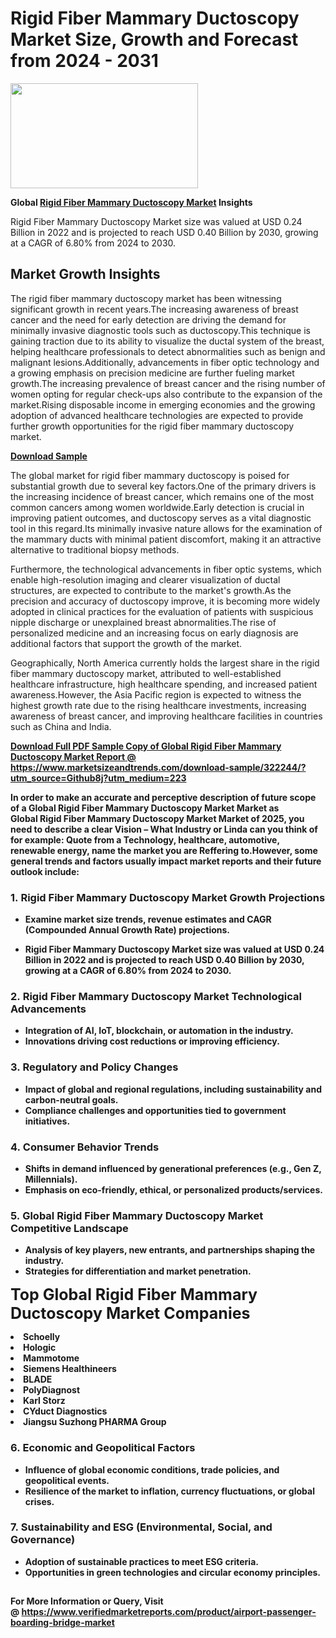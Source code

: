 <H1>Rigid Fiber Mammary Ductoscopy Market Size, Growth and Forecast from 2024 - 2031</H1><img class="aligncenter size-medium wp-image-584254" src="https://thirdeyenews.in/wp-content/uploads/2024/09/Global-Market-Research-300x168.jpeg" alt="" width="300" height="168" /><p><strong>Global&nbsp;<a href="https://www.marketsizeandtrends.com/download-sample/322244/?utm_source=Github8j?utm_medium=223">Rigid Fiber Mammary Ductoscopy Market</a> Insights</strong></p><p>Rigid Fiber Mammary Ductoscopy Market size was valued at USD 0.24 Billion in 2022 and is projected to reach USD 0.40 Billion by 2030, growing at a CAGR of 6.80% from 2024 to 2030.</p><p><h2>Market Growth Insights</h2> <p>The rigid fiber mammary ductoscopy market has been witnessing significant growth in recent years.The increasing awareness of breast cancer and the need for early detection are driving the demand for minimally invasive diagnostic tools such as ductoscopy.This technique is gaining traction due to its ability to visualize the ductal system of the breast, helping healthcare professionals to detect abnormalities such as benign and malignant lesions.Additionally, advancements in fiber optic technology and a growing emphasis on precision medicine are further fueling market growth.The increasing prevalence of breast cancer and the rising number of women opting for regular check-ups also contribute to the expansion of the market.Rising disposable income in emerging economies and the growing adoption of advanced healthcare technologies are expected to provide further growth opportunities for the rigid fiber mammary ductoscopy market.</p> <p><strong><a href="#">Download Sample</a></strong></p> <p>The global market for rigid fiber mammary ductoscopy is poised for substantial growth due to several key factors.One of the primary drivers is the increasing incidence of breast cancer, which remains one of the most common cancers among women worldwide.Early detection is crucial in improving patient outcomes, and ductoscopy serves as a vital diagnostic tool in this regard.Its minimally invasive nature allows for the examination of the mammary ducts with minimal patient discomfort, making it an attractive alternative to traditional biopsy methods.</p> <p>Furthermore, the technological advancements in fiber optic systems, which enable high-resolution imaging and clearer visualization of ductal structures, are expected to contribute to the market's growth.As the precision and accuracy of ductoscopy improve, it is becoming more widely adopted in clinical practices for the evaluation of patients with suspicious nipple discharge or unexplained breast abnormalities.The rise of personalized medicine and an increasing focus on early diagnosis are additional factors that support the growth of the market.</p> <p>Geographically, North America currently holds the largest share in the rigid fiber mammary ductoscopy market, attributed to well-established healthcare infrastructure, high healthcare spending, and increased patient awareness.However, the Asia Pacific region is expected to witness the highest growth rate due to the rising healthcare investments, increasing awareness of breast cancer, and improving healthcare facilities in countries such as China and India.</p> <p><strong><a href="#"></p><p><span class=""><strong>Download Full PDF Sample Copy of Global Rigid Fiber Mammary Ductoscopy Market Report</strong> @ <a href="https://www.marketsizeandtrends.com/download-sample/322244/?utm_source=Github8j?utm_medium=223" target="_blank">https://www.marketsizeandtrends.com/download-sample/322244/?utm_source=Github8j?utm_medium=223</a></span></p><p>In order to make an accurate and perceptive description of future scope of a Global&nbsp;Rigid Fiber Mammary Ductoscopy Market Market as Global&nbsp;Rigid Fiber Mammary Ductoscopy Market Market of 2025, you need to describe a clear Vision &ndash; What Industry or Linda can you think of for example: Quote from a Technology, healthcare, automotive, renewable energy, name the market you are Reffering to.However, some general trends and factors usually impact market reports and their future outlook include:</p><h3>1.&nbsp;<strong>Rigid Fiber Mammary Ductoscopy Market Growth Projections</strong></h3><ul><li>Examine market size trends, revenue estimates and CAGR (Compounded Annual Growth Rate) projections.</li><li><p>Rigid Fiber Mammary Ductoscopy Market size was valued at USD 0.24 Billion in 2022 and is projected to reach USD 0.40 Billion by 2030, growing at a CAGR of 6.80% from 2024 to 2030.</p></li></ul><h3>2.&nbsp;<strong>Rigid Fiber Mammary Ductoscopy Market Technological Advancements</strong></h3><ul><li>Integration of AI, IoT, blockchain, or automation in the industry.</li><li>Innovations driving cost reductions or improving efficiency.</li></ul><h3>3.&nbsp;<strong>Regulatory and Policy Changes</strong></h3><ul><li>Impact of global and regional regulations, including sustainability and carbon-neutral goals.</li><li>Compliance challenges and opportunities tied to government initiatives.</li></ul><h3>4.&nbsp;<strong>Consumer Behavior Trends</strong></h3><ul><li>Shifts in demand influenced by generational preferences (e.g., Gen Z, Millennials).</li><li>Emphasis on eco-friendly, ethical, or personalized products/services.</li></ul><h3>5.&nbsp;<strong>Global Rigid Fiber Mammary Ductoscopy Market Competitive Landscape</strong></h3><ul><li>Analysis of key players, new entrants, and partnerships shaping the industry.</li><li>Strategies for differentiation and market penetration.</li></ul><p data-pm-slice="1 1 []"><span style="color: inherit; font-family: inherit; font-size: 25px;">Top Global Rigid Fiber Mammary Ductoscopy Market Companies</span></p><div class="" data-test-id=""><p><li>Schoelly</li><li> Hologic</li><li> Mammotome</li><li> Siemens Healthineers</li><li> BLADE</li><li> PolyDiagnost</li><li> Karl Storz</li><li> CYduct Diagnostics</li><li> Jiangsu Suzhong PHARMA Group</li></p></div><h3>6.&nbsp;<strong>Economic and Geopolitical Factors</strong></h3><ul><li>Influence of global economic conditions, trade policies, and geopolitical events.</li><li>Resilience of the market to inflation, currency fluctuations, or global crises.</li></ul><h3>7.&nbsp;<strong>Sustainability and ESG (Environmental, Social, and Governance)</strong></h3><ul><li>Adoption of sustainable practices to meet ESG criteria.</li><li>Opportunities in green technologies and circular economy principles.</li></ul><h2><strong style="font-size: 14px;">For More Information or Query, Visit @&nbsp;</strong><a style="background-color: #ffffff; font-size: 14px;" href="https://www.marketsizeandtrends.com/report/rigid-fiber-mammary-ductoscopy-market/" target="_blank">https://www.verifiedmarketreports.com/product/airport-passenger-boarding-bridge-market</a></h2>